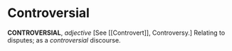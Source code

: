 # Controversial

**CONTROVERSIAL**, _adjective_ \[See [[Controvert]], Controversy.\] Relating to disputes; as a _controversial_ discourse.